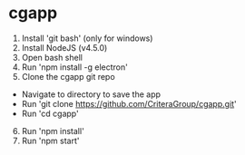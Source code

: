 # cgapp

1. Install 'git bash' (only for windows)
2. Install NodeJS (v4.5.0)
3. Open bash shell
4. Run 'npm install -g electron'
5. Clone the cgapp git repo
  + Navigate to directory to save the app
  + Run 'git clone https://github.com/CriteraGroup/cgapp.git'
  + Run 'cd cgapp'
6. Run 'npm install'
7. Run 'npm start'
